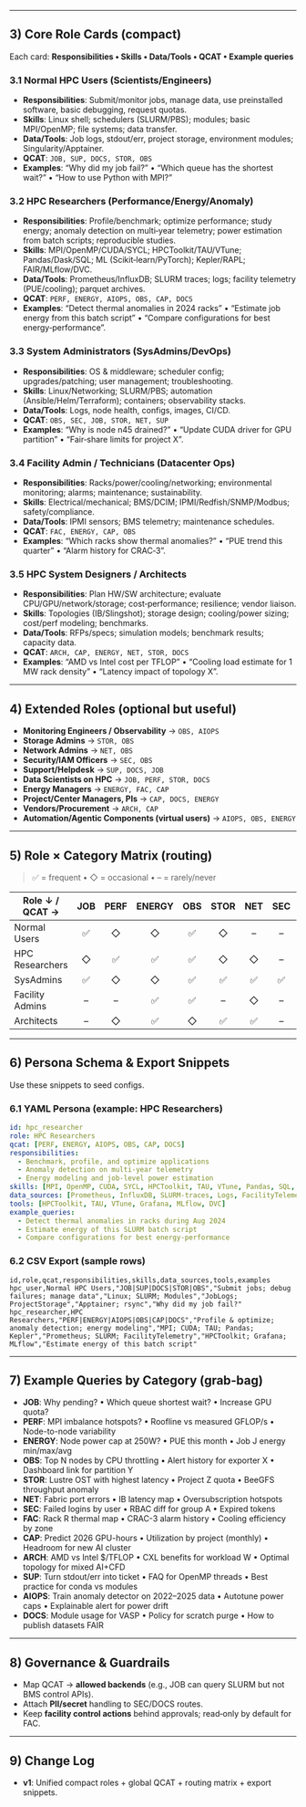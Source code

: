 

---

## 3) Core Role Cards (compact)

Each card: **Responsibilities • Skills • Data/Tools • QCAT • Example queries**

### 3.1 Normal HPC Users (Scientists/Engineers)

* **Responsibilities**: Submit/monitor jobs, manage data, use preinstalled software, basic debugging, request quotas.
* **Skills**: Linux shell; schedulers (SLURM/PBS); modules; basic MPI/OpenMP; file systems; data transfer.
* **Data/Tools**: Job logs, stdout/err, project storage, environment modules; Singularity/Apptainer.
* **QCAT**: `JOB, SUP, DOCS, STOR, OBS`
* **Examples**: “Why did my job fail?” • “Which queue has the shortest wait?” • “How to use Python with MPI?”

### 3.2 HPC Researchers (Performance/Energy/Anomaly)

* **Responsibilities**: Profile/benchmark; optimize performance; study energy; anomaly detection on multi‑year telemetry; power estimation from batch scripts; reproducible studies.
* **Skills**: MPI/OpenMP/CUDA/SYCL; HPCToolkit/TAU/VTune; Pandas/Dask/SQL; ML (Scikit‑learn/PyTorch); Kepler/RAPL; FAIR/MLflow/DVC.
* **Data/Tools**: Prometheus/InfluxDB; SLURM traces; logs; facility telemetry (PUE/cooling); parquet archives.
* **QCAT**: `PERF, ENERGY, AIOPS, OBS, CAP, DOCS`
* **Examples**: “Detect thermal anomalies in 2024 racks” • “Estimate job energy from this batch script” • “Compare configurations for best energy‑performance”.

### 3.3 System Administrators (SysAdmins/DevOps)

* **Responsibilities**: OS & middleware; scheduler config; upgrades/patching; user management; troubleshooting.
* **Skills**: Linux/Networking; SLURM/PBS; automation (Ansible/Helm/Terraform); containers; observability stacks.
* **Data/Tools**: Logs, node health, configs, images, CI/CD.
* **QCAT**: `OBS, SEC, JOB, STOR, NET, SUP`
* **Examples**: “Why is node n45 drained?” • “Update CUDA driver for GPU partition” • “Fair‑share limits for project X”.

### 3.4 Facility Admin / Technicians (Datacenter Ops)

* **Responsibilities**: Racks/power/cooling/networking; environmental monitoring; alarms; maintenance; sustainability.
* **Skills**: Electrical/mechanical; BMS/DCIM; IPMI/Redfish/SNMP/Modbus; safety/compliance.
* **Data/Tools**: IPMI sensors; BMS telemetry; maintenance schedules.
* **QCAT**: `FAC, ENERGY, CAP, OBS`
* **Examples**: “Which racks show thermal anomalies?” • “PUE trend this quarter” • “Alarm history for CRAC‑3”.

### 3.5 HPC System Designers / Architects

* **Responsibilities**: Plan HW/SW architecture; evaluate CPU/GPU/network/storage; cost‑performance; resilience; vendor liaison.
* **Skills**: Topologies (IB/Slingshot); storage design; cooling/power sizing; cost/perf modeling; benchmarks.
* **Data/Tools**: RFPs/specs; simulation models; benchmark results; capacity data.
* **QCAT**: `ARCH, CAP, ENERGY, NET, STOR, DOCS`
* **Examples**: “AMD vs Intel cost per TFLOP” • “Cooling load estimate for 1 MW rack density” • “Latency impact of topology X”.

---

## 4) Extended Roles (optional but useful)

* **Monitoring Engineers / Observability** → `OBS, AIOPS`
* **Storage Admins** → `STOR, OBS`
* **Network Admins** → `NET, OBS`
* **Security/IAM Officers** → `SEC, OBS`
* **Support/Helpdesk** → `SUP, DOCS, JOB`
* **Data Scientists on HPC** → `JOB, PERF, STOR, DOCS`
* **Energy Managers** → `ENERGY, FAC, CAP`
* **Project/Center Managers, PIs** → `CAP, DOCS, ENERGY`
* **Vendors/Procurement** → `ARCH, CAP`
* **Automation/Agentic Components (virtual users)** → `AIOPS, OBS, ENERGY`

---

## 5) Role × Category Matrix (routing)

> ✅ = frequent • ◇ = occasional • – = rarely/never

| Role ↓ / QCAT → | JOB | PERF | ENERGY | OBS | STOR | NET | SEC | FAC | CAP | ARCH | SUP | AIOPS | DOCS |
| --------------- | :-: | :--: | :----: | :-: | :--: | :-: | :-: | :-: | :-: | :--: | :-: | :---: | :--: |
| Normal Users    |  ✅  |   ◇  |    ◇   |  ✅  |   ◇  |  –  |  –  |  –  |  –  |   –  |  ✅  |   –   |   ✅  |
| HPC Researchers |  ◇  |   ✅  |    ✅   |  ✅  |   ◇  |  ◇  |  –  |  ◇  |  ✅  |   ◇  |  –  |   ✅   |   ✅  |
| SysAdmins       |  ✅  |   ◇  |    ◇   |  ✅  |   ✅  |  ✅  |  ✅  |  –  |  ◇  |   –  |  ✅  |   ◇   |   ✅  |
| Facility Admins |  –  |   –  |    ✅   |  ✅  |   –  |  ◇  |  –  |  ✅  |  ✅  |   –  |  –  |   ◇   |   ✅  |
| Architects      |  –  |   ◇  |    ✅   |  ◇  |   ✅  |  ✅  |  –  |  ✅  |  ✅  |   ✅  |  –  |   ◇   |   ✅  |

---

## 6) Persona Schema & Export Snippets

Use these snippets to seed configs.

### 6.1 YAML Persona (example: HPC Researchers)

```yaml
id: hpc_researcher
role: HPC Researchers
qcat: [PERF, ENERGY, AIOPS, OBS, CAP, DOCS]
responsibilities:
  - Benchmark, profile, and optimize applications
  - Anomaly detection on multi-year telemetry
  - Energy modeling and job-level power estimation
skills: [MPI, OpenMP, CUDA, SYCL, HPCToolkit, TAU, VTune, Pandas, SQL, MLflow, Kepler]
data_sources: [Prometheus, InfluxDB, SLURM-traces, Logs, FacilityTelemetry]
tools: [HPCToolkit, TAU, VTune, Grafana, MLflow, DVC]
example_queries:
  - Detect thermal anomalies in racks during Aug 2024
  - Estimate energy of this SLURM batch script
  - Compare configurations for best energy-performance
```

### 6.2 CSV Export (sample rows)

```csv
id,role,qcat,responsibilities,skills,data_sources,tools,examples
hpc_user,Normal HPC Users,"JOB|SUP|DOCS|STOR|OBS","Submit jobs; debug failures; manage data","Linux; SLURM; Modules","JobLogs; ProjectStorage","Apptainer; rsync","Why did my job fail?"
hpc_researcher,HPC Researchers,"PERF|ENERGY|AIOPS|OBS|CAP|DOCS","Profile & optimize; anomaly detection; energy modeling","MPI; CUDA; TAU; Pandas; Kepler","Prometheus; SLURM; FacilityTelemetry","HPCToolkit; Grafana; MLflow","Estimate energy of this batch script"
```

---

## 7) Example Queries by Category (grab‑bag)

* **JOB**: Why pending? • Which queue shortest wait? • Increase GPU quota?
* **PERF**: MPI imbalance hotspots? • Roofline vs measured GFLOP/s • Node-to-node variability
* **ENERGY**: Node power cap at 250W? • PUE this month • Job J energy min/max/avg
* **OBS**: Top N nodes by CPU throttling • Alert history for exporter X • Dashboard link for partition Y
* **STOR**: Lustre OST with highest latency • Project Z quota • BeeGFS throughput anomaly
* **NET**: Fabric port errors • IB latency map • Oversubscription hotspots
* **SEC**: Failed logins by user • RBAC diff for group A • Expired tokens
* **FAC**: Rack R thermal map • CRAC-3 alarm history • Cooling efficiency by zone
* **CAP**: Predict 2026 GPU-hours • Utilization by project (monthly) • Headroom for new AI cluster
* **ARCH**: AMD vs Intel $/TFLOP • CXL benefits for workload W • Optimal topology for mixed AI+CFD
* **SUP**: Turn stdout/err into ticket • FAQ for OpenMP threads • Best practice for conda vs modules
* **AIOPS**: Train anomaly detector on 2022–2025 data • Autotune power caps • Explainable alert for power drift
* **DOCS**: Module usage for VASP • Policy for scratch purge • How to publish datasets FAIR

---

## 8) Governance & Guardrails

* Map QCAT → **allowed backends** (e.g., JOB can query SLURM but not BMS control APIs).
* Attach **PII/secret** handling to SEC/DOCS routes.
* Keep **facility control actions** behind approvals; read‑only by default for FAC.

---

## 9) Change Log

* **v1**: Unified compact roles + global QCAT + routing matrix + export snippets.
